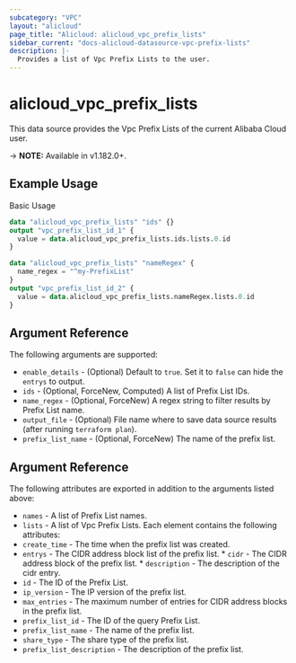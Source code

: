 ```yaml
---
subcategory: "VPC"
layout: "alicloud"
page_title: "Alicloud: alicloud_vpc_prefix_lists"
sidebar_current: "docs-alicloud-datasource-vpc-prefix-lists"
description: |-
  Provides a list of Vpc Prefix Lists to the user.
---
```


# alicloud\_vpc\_prefix\_lists

This data source provides the Vpc Prefix Lists of the current Alibaba Cloud user.

-> **NOTE:** Available in v1.182.0+.

## Example Usage

Basic Usage

```terraform
data "alicloud_vpc_prefix_lists" "ids" {}
output "vpc_prefix_list_id_1" {
  value = data.alicloud_vpc_prefix_lists.ids.lists.0.id
}

data "alicloud_vpc_prefix_lists" "nameRegex" {
  name_regex = "^my-PrefixList"
}
output "vpc_prefix_list_id_2" {
  value = data.alicloud_vpc_prefix_lists.nameRegex.lists.0.id
}
```

## Argument Reference

The following arguments are supported:

* `enable_details` - (Optional) Default to `true`. Set it to `false` can hide the `entrys` to output.
* `ids` - (Optional, ForceNew, Computed) A list of Prefix List IDs.
* `name_regex` - (Optional, ForceNew) A regex string to filter results by Prefix List name.
* `output_file` - (Optional) File name where to save data source results (after running `terraform plan`).
* `prefix_list_name` - (Optional, ForceNew) The name of the prefix list.

## Argument Reference

The following attributes are exported in addition to the arguments listed above:

* `names` - A list of Prefix List names.
* `lists` - A list of Vpc Prefix Lists. Each element contains the following attributes:
 * `create_time` - The time when the prefix list was created.
 * `entrys` - The CIDR address block list of the prefix list.
		* `cidr` - The CIDR address block of the prefix list.
		* `description` - The description of the cidr entry.
 * `id` - The ID of the Prefix List.
 * `ip_version` - The IP version of the prefix list.
 * `max_entries` - The maximum number of entries for CIDR address blocks in the prefix list.
 * `prefix_list_id` - The ID of the query Prefix List.
 * `prefix_list_name` - The name of the prefix list.
 * `share_type` - The share type of the prefix list.
 * `prefix_list_description` - The description of the prefix list.